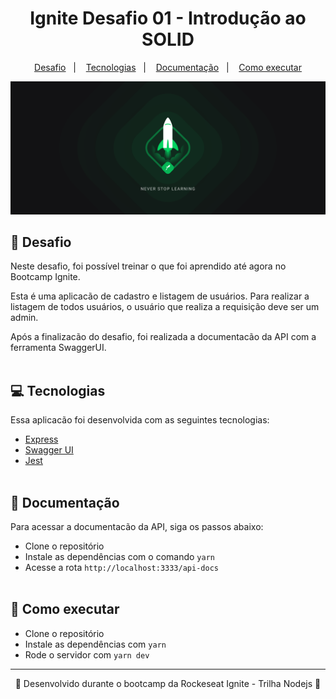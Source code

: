 <h1 align="center">Ignite Desafio 01 - Introdução ao SOLID</h1>

<p align="center">
  <a href="#-Desafio">Desafio</a>&nbsp;&nbsp;&nbsp;|&nbsp;&nbsp;&nbsp;
    <a href="#-Tecnologias">Tecnologias</a>&nbsp;&nbsp;&nbsp;|&nbsp;&nbsp;&nbsp;
  <a href="#-Documentação">Documentação</a>&nbsp;&nbsp;&nbsp;|&nbsp;&nbsp;&nbsp;
  <a href="#-Como-executar">Como executar</a>
</p>

<p align="center">
  <img alt="Ignite" src="public/ignite-2560x1080.png">
</p>

## 📙 Desafio

Neste desafio, foi possível treinar o que foi aprendido até agora no Bootcamp Ignite.

Esta é uma aplicacão de cadastro e listagem de usuários. Para realizar a listagem de todos usuários, o usuário que realiza a requisição deve ser um admin.

Após a finalizacão do desafio, foi realizada a documentacão da API com a ferramenta SwaggerUI.
<br/><br/>

## 💻 Tecnologias

Essa aplicacão foi desenvolvida com as seguintes tecnologias:

- [Express](https://expressjs.com/pt-br/)
- [Swagger UI](https://swagger.io/)
- [Jest](https://jestjs.io/)
<br/><br/>


## 🔸 Documentação

Para acessar a documentacão da API, siga os passos abaixo:

- Clone o repositório
- Instale as dependências com o comando `yarn`
- Acesse a rota `http://localhost:3333/api-docs`
<br/><br/>


## 🔸 Como executar

- Clone o repositório
- Instale as dependências com `yarn`
- Rode o servidor com `yarn dev`

---

<p align="center">🚀 Desenvolvido durante o bootcamp da Rockeseat Ignite - Trilha Nodejs 🚀<p>